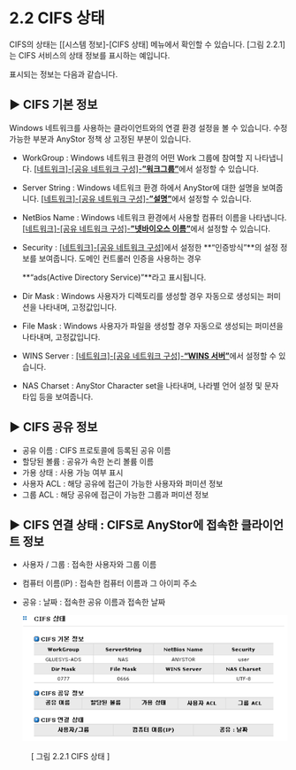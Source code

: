 # 2.2  CIFS 상태

CIFS의 상태는 \[\[시스템 정보\]-\[CIFS 상태\] 메뉴에서 확인할 수 있습니다. \[그림 2.2.1\]는 CIFS 서비스의 상태 정보를 표시하는 예입니다.  
  
 표시되는 정보는 다음과 같습니다.

## ▶ CIFS 기본 정보

Windows 네트워크를 사용하는 클라이언트와의 연결 환경 설정을 볼 수 있습니다. 수정 가능한 부분과 AnyStor 정책 상 고정된 부분이 있습니다.

* WorkGroup : Windows 네트워크 환경의 어떤 Work 그룹에 참여할 지 나타냅니다. [\[네트워크\]-\[공유 네트워크 구성\]-**”워크그룹”**](cifs.md#43-공유-네트워크-구성)에서 설정할 수 있습니다.
* Server String : Windows 네트워크 환경 하에서 AnyStor에 대한 설명을 보여줍니다. [\[네트워크\]-\[공유 네트워크 구성\]-**”설명”**](cifs.md#43-공유-네트워크-구성)에서 설정할 수 있습니다.
* NetBios Name : Windows 네트워크 환경에서 사용할 컴퓨터 이름을 나타냅니다. [\[네트워크\]-\[공유 네트워크 구성\]-**”넷바이오스 이름”**](cifs.md#43-공유-네트워크-구성)에서 설정할 수 있습니다.
* Security : [\[네트워크\]-\[공유 네트워크 구성\]](cifs.md#43-공유-네트워크-구성)에서 설정한 **“인증방식”**의 설정 정보를 보여줍니다. 도메인 컨트롤러 인증을 사용하는 경우 

  **“ads\(Active Directory Service\)”**라고 표시됩니다.

* Dir Mask : Windows 사용자가 디렉토리를 생성할 경우 자동으로 생성되는 퍼미션을 나타내며, 고정값입니다.
* File Mask : Windows 사용자가 파일을 생성할 경우 자동으로 생성되는 퍼미션을 나타내며, 고정값입니다.
* WINS Server : [\[네트워크\]-\[공유 네트워크 구성\]-**“WINS 서버”**](cifs.md#43-공유-네트워크-구성)에서 설정할 수 있습니다.
* NAS Charset : AnyStor Character set을 나타내며, 나라별 언어 설정 및 문자 타입 등을 보여줍니다.

## ▶ CIFS 공유 정보

* 공유 이름 : CIFS 프로토콜에 등록된 공유 이름
* 할당된 볼륨 : 공유가 속한 논리 볼륨 이름
* 가용 상태 : 사용 가능 여부 표시
* 사용자 ACL : 해당 공유에 접근이 가능한 사용자와 퍼미션 정보
* 그룹 ACL : 해당 공유에 접근이 가능한 그룹과 퍼미션 정보

## ▶ CIFS 연결 상태 : CIFS로 AnyStor에 접속한 클라이언트 정보

* 사용자 / 그룹 : 접속한 사용자와 그룹 이름
* 컴퓨터 이름\(IP\) : 접속한 컴퓨터 이름과 그 아이피 주소
* 공유 : 날짜 : 접속한 공유 이름과 접속한 날짜

  ![cifs](../.gitbook/assets/cifs.png)   


      \[ 그림 2.2.1  CIFS 상태 \]

